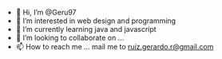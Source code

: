 - 👋 Hi, I’m @Geru97
- 👀 I’m interested in web design and programming 
- 🌱 I’m currently learning java and javascript
- 💞️ I’m looking to collaborate on ...
- 📫 How to reach me ... mail me to ruiz.gerardo.r@gmail.com

<!---
Geru97/Geru97 is a ✨ special ✨ repository because its `README.md` (this file) appears on your GitHub profile.
You can click the Preview link to take a look at your changes.
--->
